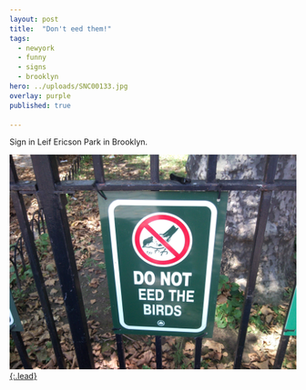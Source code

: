 ```yaml
---
layout: post
title:  "Don't eed them!"
tags:
  - newyork
  - funny
  - signs
  - brooklyn
hero: ../uploads/SNC00133.jpg
overlay: purple
published: true

---
```


Sign in Leif Ericson Park in Brooklyn.

[![spelling](../uploads/SNC00133.jpg){:.lead}](../uploads/SNC00133.jpg)